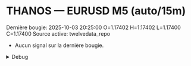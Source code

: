 # THANOS — EURUSD M5 (auto/15m)
Dernière bougie: 2025-10-03 20:25:00  O=1.17402  H=1.17402  L=1.17400  C=1.17400
Source active: twelvedata_repo

- Aucun signal sur la dernière bougie.

<details><summary>Debug</summary>

- TD_API_KEY manquant.

</details>